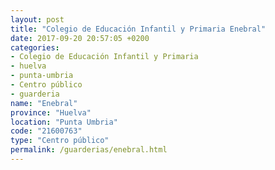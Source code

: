 ```yaml
---
layout: post
title: "Colegio de Educación Infantil y Primaria Enebral"
date: 2017-09-20 20:57:05 +0200
categories:
- Colegio de Educación Infantil y Primaria
- huelva
- punta-umbria
- Centro público
- guarderia
name: "Enebral"
province: "Huelva"
location: "Punta Umbria"
code: "21600763"
type: "Centro público"
permalink: /guarderias/enebral.html
---
```

